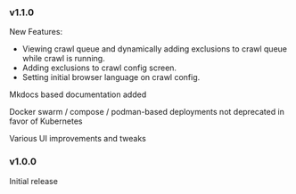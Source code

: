 ### v1.1.0

New Features:
- Viewing crawl queue and dynamically adding exclusions to crawl queue while crawl is running.
- Adding exclusions to crawl config screen.
- Setting initial browser language on crawl config.

Mkdocs based documentation added

Docker swarm / compose / podman-based deployments not deprecated in favor of Kubernetes

Various UI improvements and tweaks


### v1.0.0

Initial release


